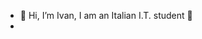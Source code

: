 - 👋 Hi, I’m Ivan, I am an Italian I.T. student 🍕
- 

<!---
Ivnoo/Ivnoo is a ✨ special ✨ repository because its `README.md` (this file) appears on your GitHub profile.
You can click the Preview link to take a look at your changes.
--->
